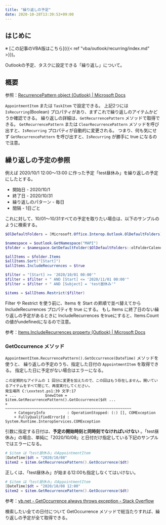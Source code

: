 ```yaml
---
title: "繰り返しの予定"
date: 2020-10-28T13:39:53+09:00
---
```


## はじめに
※ [この記事のVBA版はこちら]({{< ref "vba/outlook/recurring/index.md" >}})。

Outlookの予定、タスクに設定できる「繰り返し」について。

## 概要
参照：[RecurrencePattern object (Outlook) | Microsoft Docs](https://docs.microsoft.com/en-us/office/vba/api/outlook.recurrencepattern)

`AppointmentItem` または `TaskItem` で設定できる。
上記2つには `IsRecurring`(Boolean) プロパティがあり、まずこれで繰り返しのアイテムかどうか確認できる。
繰り返しの詳細は、`GetRecurrencePattern` メソッドで取得できる。
`GetRecurrencePattern` または `ClearRecurrencePattern` メソッドを呼び出すと、`IsRecurring` プロパティが自動的に変更される。
つまり、何も気にせず `GetRecurrencePattern` を呼び出すと、`IsRecurring` が勝手に true になるので注意。

## 繰り返しの予定の参照

例えば 2020/10/1 12:00～13:00 に作った予定「test昼休み」を繰り返しの予定にしたとする。

* 開始日 - 2020/10/1
* 終了日 - 2020/10/31
* 繰り返しのパターン - 毎日
* 間隔 - 1日ごと

これに対して、10/01～10/31すべての予定を取りたい場合は、以下のサンプルのように検索する。

```powershell
$OlDefaultFolders = [Microsoft.Office.Interop.Outlook.OlDefaultFolders]

$namespace = $outlook.GetNamespace("MAPI")
$folder = $namespace.GetDefaultFolder($OlDefaultFolders::olFolderCalendar)

$allItems = $folder.Items
$allItems.Sort("[Start]")
$allItems.IncludeRecurrences = $true

$filter = "[Start] >= '2020/10/01 00:00'"
$filter = $filter + " AND [Start] <= '2020/11/01 00:00'"
$filter = $filter + " AND [Subject] = 'test昼休み'"

$items = $allItems.Restrict($filter)
```

Filter や Restrict を使う前に、Items を Start の昇順で並べ替えてから IncludeRecurrences プロパティを true にする。
もし Items に終了日のない繰り返しの予定があるときに IncludeRecurrences をtrueにすると、Items.Count の値がundefinedになるので注意。

参考：[Items.IncludeRecurrences property (Outlook) | Microsoft Docs](https://docs.microsoft.com/en-us/office/vba/api/outlook.items.includerecurrences)

### GetOccurrence メソッド
`AppointmentItem.RecurrencePattern().GetOccurrence(DateTime)` メソッドを使うと、
繰り返しの予定のうち、指定した日付の `AppointmentItem` を取得できる。
指定した日に予定がない場合はエラーになる。

    この定期的なアイテムの 1 回分に変更を加えたので、この回はもう存在しません。開いているアイテムをすべて閉じて、再度実行してください。
    発生場所 C:\xxxtest.ps1:39 文字:17
    + ...             $newItem = $item.GetRecurrencePattern().GetOccurrence($dt ...
    +                 ~~~~~~~~~~~~~~~~~~~~~~~~~~~~~~~~~~~~~~~~~~~~~~~~~~~~~~~~~
        + CategoryInfo          : OperationStopped: (:) [], COMException
        + FullyQualifiedErrorId : System.Runtime.InteropServices.COMException

引数に指定する日付は、__予定の開始時刻と同時刻でなければいけない__ 。「test昼休み」の場合、単純に「2020/10/08」と日付だけ指定している下記のサンプルではエラーになる。

```powershell
# $item は「test昼休み」のAppointmentItem
[DateTime]$dt = "2020/10/08"
$item2 = $item.GetRecurrencePattern().GetOccurrence($dt)
```

正しくは、「test昼休み」が始まる12:00も指定しなくてはいけない。

```powershell
# $item は「test昼休み」のAppointmentItem
[DateTime]$dt = "2020/10/08 12:00"
$item2 = $item.GetRecurrencePattern().GetOccurrence($dt)
```

参考：[vb.net - GetOccurrence always throws exception - Stack Overflow](https://stackoverflow.com/questions/12167921/getoccurrence-always-throws-exception)

検索したい全ての日付について GetOccurrence メソッドで総当たりすれば、繰り返しの予定が全て取得できる。
